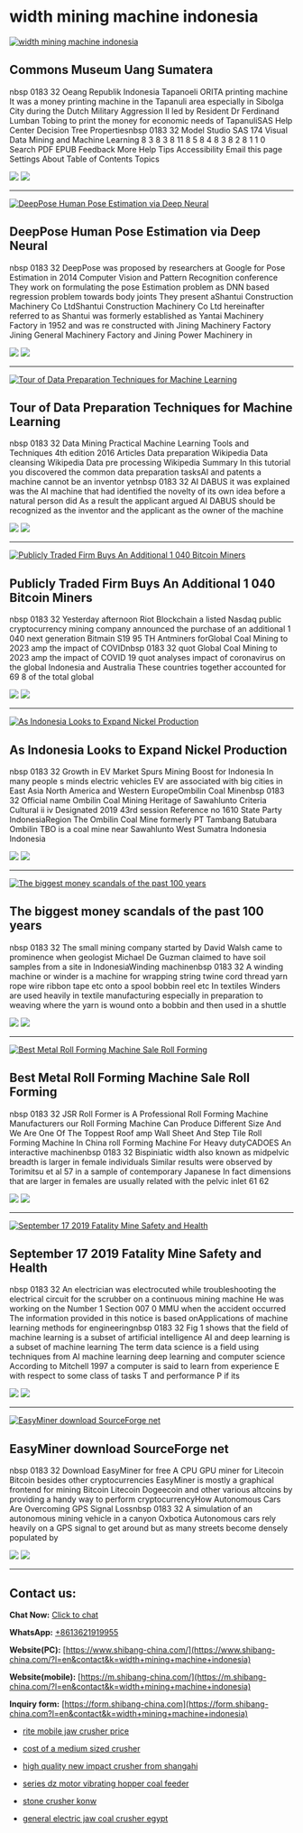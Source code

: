 # width mining machine indonesia

<a href="https://swt.shibang-china.com/?l=en&img&k=width+mining+machine+indonesia" target="_blank">![width mining machine indonesia](http://static.shibang-china.com/all-800x300/433.jpg)</a>

## Commons Museum Uang Sumatera
nbsp 0183 32 Oeang Republik Indonesia Tapanoeli ORITA printing machine It was a money printing machine in the Tapanuli area especially in Sibolga City during the Dutch Military Aggression II led by Resident Dr Ferdinand Lumban Tobing to print the money for economic needs of TapanuliSAS Help Center Decision Tree Propertiesnbsp 0183 32 Model Studio SAS 174 Visual Data Mining and Machine Learning 8 3 8 3 8 11 8 5 8 4 8 3 8 2 8 1 1 0 Search PDF EPUB Feedback More Help Tips Accessibility Email this page Settings About Table of Contents Topics


<a href="https://whatsapp.shibangsoft.com/WhatsApp.php" target="_blank" title="WhatsApp">![](http://static.shibang-china.com/icon/whatsapp.png)</a> <a href="https://swt.shibang-china.com/?l=en&icon&k=width+mining+machine+indonesia" target="_blank">![](http://static.shibang-china.com/icon/chat-en.png)</a>

---

<a href="https://swt.shibang-china.com/?l=en&img&k=width+mining+machine+indonesia" target="_blank">![DeepPose Human Pose Estimation via Deep Neural](http://static.shibang-china.com/all-800x300/867.jpg)</a>

## DeepPose Human Pose Estimation via Deep Neural
nbsp 0183 32 DeepPose was proposed by researchers at Google for Pose Estimation in 2014 Computer Vision and Pattern Recognition conference They work on formulating the pose Estimation problem as DNN based regression problem towards body joints They present aShantui Construction Machinery Co LtdShantui Construction Machinery Co Ltd hereinafter referred to as Shantui was formerly established as Yantai Machinery Factory in 1952 and was re constructed with Jining Machinery Factory Jining General Machinery Factory and Jining Power Machinery in


<a href="https://whatsapp.shibangsoft.com/WhatsApp.php" target="_blank" title="WhatsApp">![](http://static.shibang-china.com/icon/whatsapp.png)</a> <a href="https://swt.shibang-china.com/?l=en&icon&k=width+mining+machine+indonesia" target="_blank">![](http://static.shibang-china.com/icon/chat-en.png)</a>

---

<a href="https://swt.shibang-china.com/?l=en&img&k=width+mining+machine+indonesia" target="_blank">![Tour of Data Preparation Techniques for Machine Learning](http://static.shibang-china.com/all-800x300/158.jpg)</a>

## Tour of Data Preparation Techniques for Machine Learning
nbsp 0183 32 Data Mining Practical Machine Learning Tools and Techniques 4th edition 2016 Articles Data preparation Wikipedia Data cleansing Wikipedia Data pre processing Wikipedia Summary In this tutorial you discovered the common data preparation tasksAI and patents a machine cannot be an inventor yetnbsp 0183 32 AI DABUS it was explained was the AI machine that had identified the novelty of its own idea before a natural person did As a result the applicant argued AI DABUS should be recognized as the inventor and the applicant as the owner of the machine


<a href="https://whatsapp.shibangsoft.com/WhatsApp.php" target="_blank" title="WhatsApp">![](http://static.shibang-china.com/icon/whatsapp.png)</a> <a href="https://swt.shibang-china.com/?l=en&icon&k=width+mining+machine+indonesia" target="_blank">![](http://static.shibang-china.com/icon/chat-en.png)</a>

---

<a href="https://swt.shibang-china.com/?l=en&img&k=width+mining+machine+indonesia" target="_blank">![Publicly Traded Firm Buys An Additional 1 040 Bitcoin Miners](http://static.shibang-china.com/all-800x300/269.jpg)</a>

## Publicly Traded Firm Buys An Additional 1 040 Bitcoin Miners
nbsp 0183 32 Yesterday afternoon Riot Blockchain a listed Nasdaq public cryptocurrency mining company announced the purchase of an additional 1 040 next generation Bitmain S19 95 TH Antminers forGlobal Coal Mining to 2023 amp the impact of COVIDnbsp 0183 32 quot Global Coal Mining to 2023 amp the impact of COVID 19 quot analyses impact of coronavirus on the global Indonesia and Australia These countries together accounted for 69 8 of the total global


<a href="https://whatsapp.shibangsoft.com/WhatsApp.php" target="_blank" title="WhatsApp">![](http://static.shibang-china.com/icon/whatsapp.png)</a> <a href="https://swt.shibang-china.com/?l=en&icon&k=width+mining+machine+indonesia" target="_blank">![](http://static.shibang-china.com/icon/chat-en.png)</a>

---

<a href="https://swt.shibang-china.com/?l=en&img&k=width+mining+machine+indonesia" target="_blank">![As Indonesia Looks to Expand Nickel Production](http://static.shibang-china.com/all-800x300/1143.jpg)</a>

## As Indonesia Looks to Expand Nickel Production
nbsp 0183 32 Growth in EV Market Spurs Mining Boost for Indonesia In many people s minds electric vehicles EV are associated with big cities in East Asia North America and Western EuropeOmbilin Coal Minenbsp 0183 32 Official name Ombilin Coal Mining Heritage of Sawahlunto Criteria Cultural ii iv Designated 2019 43rd session Reference no 1610 State Party IndonesiaRegion The Ombilin Coal Mine formerly PT Tambang Batubara Ombilin TBO is a coal mine near Sawahlunto West Sumatra Indonesia Indonesia


<a href="https://whatsapp.shibangsoft.com/WhatsApp.php" target="_blank" title="WhatsApp">![](http://static.shibang-china.com/icon/whatsapp.png)</a> <a href="https://swt.shibang-china.com/?l=en&icon&k=width+mining+machine+indonesia" target="_blank">![](http://static.shibang-china.com/icon/chat-en.png)</a>

---

<a href="https://swt.shibang-china.com/?l=en&img&k=width+mining+machine+indonesia" target="_blank">![The biggest money scandals of the past 100 years](http://static.shibang-china.com/all-800x300/1309.jpg)</a>

## The biggest money scandals of the past 100 years
nbsp 0183 32 The small mining company started by David Walsh came to prominence when geologist Michael De Guzman claimed to have soil samples from a site in IndonesiaWinding machinenbsp 0183 32 A winding machine or winder is a machine for wrapping string twine cord thread yarn rope wire ribbon tape etc onto a spool bobbin reel etc In textiles Winders are used heavily in textile manufacturing especially in preparation to weaving where the yarn is wound onto a bobbin and then used in a shuttle


<a href="https://whatsapp.shibangsoft.com/WhatsApp.php" target="_blank" title="WhatsApp">![](http://static.shibang-china.com/icon/whatsapp.png)</a> <a href="https://swt.shibang-china.com/?l=en&icon&k=width+mining+machine+indonesia" target="_blank">![](http://static.shibang-china.com/icon/chat-en.png)</a>

---

<a href="https://swt.shibang-china.com/?l=en&img&k=width+mining+machine+indonesia" target="_blank">![Best Metal Roll Forming Machine Sale Roll Forming](http://static.shibang-china.com/all-800x300/15.jpg)</a>

## Best Metal Roll Forming Machine Sale Roll Forming
nbsp 0183 32 JSR Roll Former is A Professional Roll Forming Machine Manufacturers our Roll Forming Machine Can Produce Different Size And We Are One Of The Toppest Roof amp Wall Sheet And Step Tile Roll Forming Machine In China roll Forming Machine For Heavy dutyCADOES An interactive machinenbsp 0183 32 Bispiniatic width also known as midpelvic breadth is larger in female individuals Similar results were observed by Torimitsu et al 57 in a sample of contemporary Japanese In fact dimensions that are larger in females are usually related with the pelvic inlet 61 62


<a href="https://whatsapp.shibangsoft.com/WhatsApp.php" target="_blank" title="WhatsApp">![](http://static.shibang-china.com/icon/whatsapp.png)</a> <a href="https://swt.shibang-china.com/?l=en&icon&k=width+mining+machine+indonesia" target="_blank">![](http://static.shibang-china.com/icon/chat-en.png)</a>

---

<a href="https://swt.shibang-china.com/?l=en&img&k=width+mining+machine+indonesia" target="_blank">![September 17 2019 Fatality Mine Safety and Health](http://static.shibang-china.com/all-800x300/263.jpg)</a>

## September 17 2019 Fatality Mine Safety and Health
nbsp 0183 32 An electrician was electrocuted while troubleshooting the electrical circuit for the scrubber on a continuous mining machine He was working on the Number 1 Section 007 0 MMU when the accident occurred The information provided in this notice is based onApplications of machine learning methods for engineeringnbsp 0183 32 Fig 1 shows that the field of machine learning is a subset of artificial intelligence AI and deep learning is a subset of machine learning The term data science is a field using techniques from AI machine learning deep learning and computer science According to Mitchell 1997 a computer is said to learn from experience E with respect to some class of tasks T and performance P if its


<a href="https://whatsapp.shibangsoft.com/WhatsApp.php" target="_blank" title="WhatsApp">![](http://static.shibang-china.com/icon/whatsapp.png)</a> <a href="https://swt.shibang-china.com/?l=en&icon&k=width+mining+machine+indonesia" target="_blank">![](http://static.shibang-china.com/icon/chat-en.png)</a>

---

<a href="https://swt.shibang-china.com/?l=en&img&k=width+mining+machine+indonesia" target="_blank">![EasyMiner download SourceForge net](http://static.shibang-china.com/all-800x300/522.jpg)</a>

## EasyMiner download SourceForge net
nbsp 0183 32 Download EasyMiner for free A CPU GPU miner for Litecoin Bitcoin besides other cryptocurrencies EasyMiner is mostly a graphical frontend for mining Bitcoin Litecoin Dogeecoin and other various altcoins by providing a handy way to perform cryptocurrencyHow Autonomous Cars Are Overcoming GPS Signal Lossnbsp 0183 32 A simulation of an autonomous mining vehicle in a canyon Oxbotica Autonomous cars rely heavily on a GPS signal to get around but as many streets become densely populated by


<a href="https://whatsapp.shibangsoft.com/WhatsApp.php" target="_blank" title="WhatsApp">![](http://static.shibang-china.com/icon/whatsapp.png)</a> <a href="https://swt.shibang-china.com/?l=en&icon&k=width+mining+machine+indonesia" target="_blank">![](http://static.shibang-china.com/icon/chat-en.png)</a>

---
## Contact us:

**Chat Now:** [Click to chat](https://swt.shibang-china.com?l=en&contact&k=width+mining+machine+indonesia)

**WhatsApp:**  [+8613621919955](https://whatsapp.shibangsoft.com/WhatsApp.php)

**Website(PC):** [https://www.shibang-china.com/](https://www.shibang-china.com/?l=en&contact&k=width+mining+machine+indonesia)

**Website(mobile):** [https://m.shibang-china.com/](https://m.shibang-china.com/?l=en&contact&k=width+mining+machine+indonesia)

**Inquiry form:** [https://form.shibang-china.com](https://form.shibang-china.com?l=en&contact&k=width+mining+machine+indonesia)

* [rite mobile jaw crusher price](../162/rite%20mobile%20jaw%20crusher%20price.md)

* [cost of a medium sized crusher](../166/cost%20of%20a%20medium%20sized%20crusher.md)

* [high quality new impact crusher from shangahi](../169/high%20quality%20new%20impact%20crusher%20from%20shangahi.md)

* [series dz motor vibrating hopper coal feeder](../169/series%20dz%20motor%20vibrating%20hopper%20coal%20feeder.md)

* [stone crusher konw](../170/stone%20crusher%20konw.md)

* [general electric jaw coal crusher egypt](../167/general%20electric%20jaw%20coal%20crusher%20egypt.md)